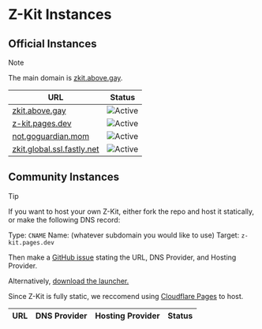 # Z-Kit Instances
## Official Instances
> [!NOTE]
> The main domain is [zkit.above.gay](https://zkit.above.gay).

| URL                                                              | Status                                                |
| ---------------------------------------------------------------- | ----------------------------------------------------- |
| [zkit.above.gay](https://zkit.above.gay)                         | ![Active](https://img.shields.io/badge/Active-6AD141) |
| [z-kit.pages.dev](https://z-kit.pages.dev)                       | ![Active](https://img.shields.io/badge/Active-6AD141) |
| [not.goguardian.mom](https://not.goguardian.mom)                 | ![Active](https://img.shields.io/badge/Active-6AD141) |
| [zkit.global.ssl.fastly.net](https://zkit.global.ssl.fastly.net) | ![Active](https://img.shields.io/badge/Active-6AD141) |

## Community Instances
> [!TIP]
> If you want to host your own Z-Kit, either fork the repo and host it statically, or make the following DNS record:
> 
> Type: `CNAME` Name: (whatever subdomain you would like to use) Target: `z-kit.pages.dev`
> 
> Then make a [GitHub issue](https://github.com/Z-Kit-Team/Z-Kit/issues/new) stating the URL, DNS Provider, and Hosting Provider.
> 
> Alternatively, [download the launcher.](https://raw.githubusercontent.com/Z-Kit-Team/Z-Kit/refs/heads/main/index.html)
>
> Since Z-Kit is fully static, we reccomend using [Cloudflare Pages](https://dash.cloudflare.com/login?redirect_uri=https%3A%2F%2Fdash.cloudflare.com%2F%3Faccount%3Dpages) to host.

| URL                                              | DNS Provider | Hosting Provider | Status                                                |
| ------------------------------------------------ | ------------ | ---------------- | ----------------------------------------------------- |
